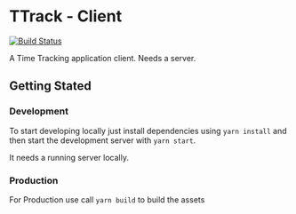 # TTrack - Client

[![Build Status](https://travis-ci.org/25th-floor/ttrack-client.svg?branch=master)](https://travis-ci.org/25th-floor/ttrack)

A Time Tracking application client. Needs a server.

## Getting Stated

### Development
To start developing locally just install dependencies using `yarn install` and then start the development server with `yarn start`.

It needs a running server locally.

### Production
For Production use call `yarn build` to build the assets
